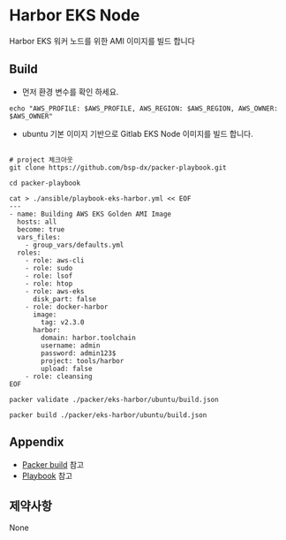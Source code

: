 # Harbor EKS Node
Harbor EKS 워커 노드를 위한 AMI 이미지를  빌드 합니다

Build
----------
- 먼저 환경 변수를 확인 하세요.
```shell
echo "AWS_PROFILE: $AWS_PROFILE, AWS_REGION: $AWS_REGION, AWS_OWNER: $AWS_OWNER"
```
- ubuntu 기본 이미지 기반으로 Gitlab EKS Node 이미지를 빌드 합니다.
```shell

# project 체크아웃
git clone https://github.com/bsp-dx/packer-playbook.git

cd packer-playbook

cat > ./ansible/playbook-eks-harbor.yml << EOF
---
- name: Building AWS EKS Golden AMI Image
  hosts: all
  become: true
  vars_files:
    - group_vars/defaults.yml
  roles:
    - role: aws-cli
    - role: sudo
    - role: lsof
    - role: htop
    - role: aws-eks
      disk_part: false
    - role: docker-harbor
      image:
        tag: v2.3.0
      harbor:
        domain: harbor.toolchain
        username: admin
        password: admin123$
        project: tools/harbor
        upload: false       
    - role: cleansing
EOF

packer validate ./packer/eks-harbor/ubuntu/build.json

packer build ./packer/eks-harbor/ubuntu/build.json
```

Appendix
----------

- [Packer build](ubuntu/build.json) 참고
- [Playbook](../../ansible/roles/docker-harbor/README.md) 참고

제약사항
----------
None